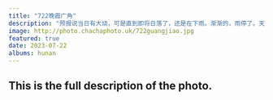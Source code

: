```yaml
---
title: "722晚霞广角"
description: "预报说当日有大烧，可是直到即将日落了，还是在下雨。渐渐的，雨停了。天边云层还是消散，落下的太阳折射的红光映照在头上的云层，逐渐变化，从黄到红到粉，由腼腆到热烈到绯红，那一场晚霞直到2年后大家还念念不忘。"
image: http://photo.chachaphoto.uk/722guangjiao.jpg
featured: true
date: 2023-07-22
albums: hunan
---
```


## This is the full description of the photo.
